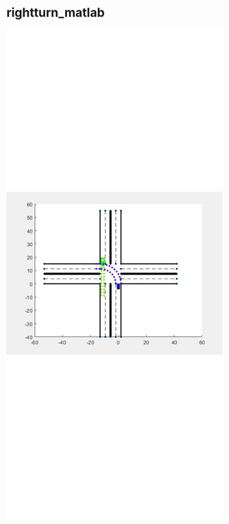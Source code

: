 # rightturn_matlab
![Result](./rightturn.gif)
![cartesian](./logpolar/result/Cartesian-left-straight.gif)
![logpolar](./logpolar/result/logpolar-left-straight.gif)
